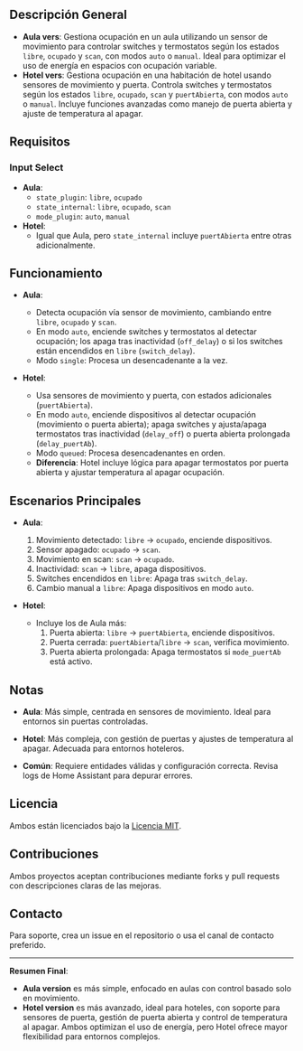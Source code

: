 ## Descripción General
- **Aula vers**: Gestiona ocupación en un aula utilizando un sensor de movimiento para controlar switches y termostatos según los estados `libre`, `ocupado` y `scan`, con modos `auto` o `manual`. Ideal para optimizar el uso de energía en espacios con ocupación variable.
- **Hotel vers**: Gestiona ocupación en una habitación de hotel usando sensores de movimiento y puerta. Controla switches y termostatos según los estados `libre`, `ocupado`, `scan` y `puertAbierta`, con modos `auto` o `manual`. Incluye funciones avanzadas como manejo de puerta abierta y ajuste de temperatura al apagar.

## Requisitos
### Input Select
- **Aula**: 
  - `state_plugin`: `libre`, `ocupado`
  - `state_internal`: `libre`, `ocupado`, `scan`
  - `mode_plugin`: `auto`, `manual`
- **Hotel**: 
  - Igual que Aula, pero `state_internal` incluye `puertAbierta` entre otras adicionalmente.

## Funcionamiento
- **Aula**: 
  - Detecta ocupación vía sensor de movimiento, cambiando entre `libre`, `ocupado` y `scan`.
  - En modo `auto`, enciende switches y termostatos al detectar ocupación; los apaga tras inactividad (`off_delay`) o si los switches están encendidos en `libre` (`switch_delay`).
  - Modo `single`: Procesa un desencadenante a la vez.

- **Hotel**: 
  - Usa sensores de movimiento y puerta, con estados adicionales (`puertAbierta`).
  - En modo `auto`, enciende dispositivos al detectar ocupación (movimiento o puerta abierta); apaga switches y ajusta/apaga termostatos tras inactividad (`delay_off`) o puerta abierta prolongada (`delay_puertAb`).
  - Modo `queued`: Procesa desencadenantes en orden.
  - **Diferencia**: Hotel incluye lógica para apagar termostatos por puerta abierta y ajustar temperatura al apagar ocupación.

## Escenarios Principales
- **Aula**: 
  1. Movimiento detectado: `libre` → `ocupado`, enciende dispositivos.
  2. Sensor apagado: `ocupado` → `scan`.
  3. Movimiento en scan: `scan` → `ocupado`.
  4. Inactividad: `scan` → `libre`, apaga dispositivos.
  5. Switches encendidos en `libre`: Apaga tras `switch_delay`.
  6. Cambio manual a `libre`: Apaga dispositivos en modo `auto`.

- **Hotel**: 
  - Incluye los de Aula más:
    1. Puerta abierta: `libre` → `puertAbierta`, enciende dispositivos.
    2. Puerta cerrada: `puertAbierta`/`libre` → `scan`, verifica movimiento.
    3. Puerta abierta prolongada: Apaga termostatos si `mode_puertAb` está activo.

## Notas
- **Aula**: Más simple, centrada en sensores de movimiento. Ideal para entornos sin puertas controladas.

- **Hotel**: Más compleja, con gestión de puertas y ajustes de temperatura al apagar. Adecuada para entornos hoteleros.

- **Común**: Requiere entidades válidas y configuración correcta. Revisa logs de Home Assistant para depurar errores.

## Licencia
Ambos están licenciados bajo la [Licencia MIT](LICENSE).

## Contribuciones
Ambos proyectos aceptan contribuciones mediante forks y pull requests con descripciones claras de las mejoras.

## Contacto
Para soporte, crea un issue en el repositorio o usa el canal de contacto preferido.

---

**Resumen Final**: 
- **Aula version** es más simple, enfocado en aulas con control basado solo en movimiento. 
- **Hotel version** es más avanzado, ideal para hoteles, con soporte para sensores de puerta, gestión de puerta abierta y control de temperatura al apagar. Ambos optimizan el uso de energía, pero Hotel ofrece mayor flexibilidad para entornos complejos.